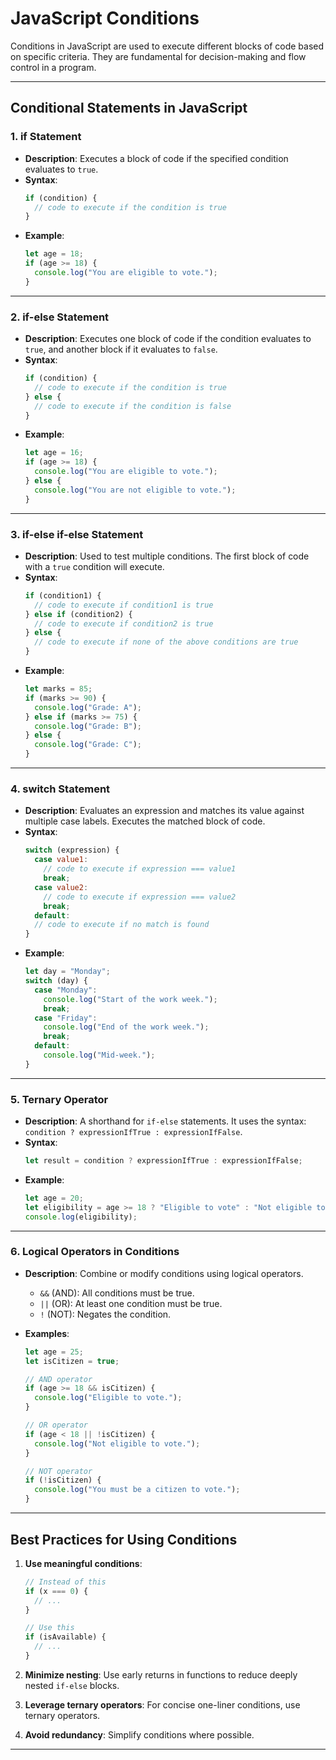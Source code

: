 # JavaScript Conditions

Conditions in JavaScript are used to execute different blocks of code based on specific criteria. They are fundamental for decision-making and flow control in a program.

---

## **Conditional Statements in JavaScript**

### **1. if Statement**

- **Description**: Executes a block of code if the specified condition evaluates to `true`.
- **Syntax**:
  ```javascript
  if (condition) {
    // code to execute if the condition is true
  }
  ```
- **Example**:
  ```javascript
  let age = 18;
  if (age >= 18) {
    console.log("You are eligible to vote.");
  }
  ```

---

### **2. if-else Statement**

- **Description**: Executes one block of code if the condition evaluates to `true`, and another block if it evaluates to `false`.
- **Syntax**:
  ```javascript
  if (condition) {
    // code to execute if the condition is true
  } else {
    // code to execute if the condition is false
  }
  ```
- **Example**:
  ```javascript
  let age = 16;
  if (age >= 18) {
    console.log("You are eligible to vote.");
  } else {
    console.log("You are not eligible to vote.");
  }
  ```

---

### **3. if-else if-else Statement**

- **Description**: Used to test multiple conditions. The first block of code with a `true` condition will execute.
- **Syntax**:
  ```javascript
  if (condition1) {
    // code to execute if condition1 is true
  } else if (condition2) {
    // code to execute if condition2 is true
  } else {
    // code to execute if none of the above conditions are true
  }
  ```
- **Example**:
  ```javascript
  let marks = 85;
  if (marks >= 90) {
    console.log("Grade: A");
  } else if (marks >= 75) {
    console.log("Grade: B");
  } else {
    console.log("Grade: C");
  }
  ```

---

### **4. switch Statement**

- **Description**: Evaluates an expression and matches its value against multiple case labels. Executes the matched block of code.
- **Syntax**:
  ```javascript
  switch (expression) {
    case value1:
      // code to execute if expression === value1
      break;
    case value2:
      // code to execute if expression === value2
      break;
    default:
    // code to execute if no match is found
  }
  ```
- **Example**:
  ```javascript
  let day = "Monday";
  switch (day) {
    case "Monday":
      console.log("Start of the work week.");
      break;
    case "Friday":
      console.log("End of the work week.");
      break;
    default:
      console.log("Mid-week.");
  }
  ```

---

### **5. Ternary Operator**

- **Description**: A shorthand for `if-else` statements. It uses the syntax: `condition ? expressionIfTrue : expressionIfFalse`.
- **Syntax**:
  ```javascript
  let result = condition ? expressionIfTrue : expressionIfFalse;
  ```
- **Example**:
  ```javascript
  let age = 20;
  let eligibility = age >= 18 ? "Eligible to vote" : "Not eligible to vote";
  console.log(eligibility);
  ```

---

### **6. Logical Operators in Conditions**

- **Description**: Combine or modify conditions using logical operators.
  - `&&` (AND): All conditions must be true.
  - `||` (OR): At least one condition must be true.
  - `!` (NOT): Negates the condition.
- **Examples**:

  ```javascript
  let age = 25;
  let isCitizen = true;

  // AND operator
  if (age >= 18 && isCitizen) {
    console.log("Eligible to vote.");
  }

  // OR operator
  if (age < 18 || !isCitizen) {
    console.log("Not eligible to vote.");
  }

  // NOT operator
  if (!isCitizen) {
    console.log("You must be a citizen to vote.");
  }
  ```

---

## **Best Practices for Using Conditions**

1. **Use meaningful conditions**:

   ```javascript
   // Instead of this
   if (x === 0) {
     // ...
   }

   // Use this
   if (isAvailable) {
     // ...
   }
   ```

2. **Minimize nesting**: Use early returns in functions to reduce deeply nested `if-else` blocks.
3. **Leverage ternary operators**: For concise one-liner conditions, use ternary operators.
4. **Avoid redundancy**: Simplify conditions where possible.

---
